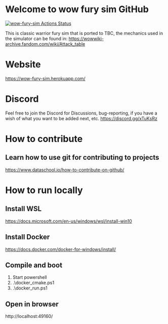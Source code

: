 # Welcome to wow fury sim GitHub
[![wow-fury-sim Actions Status](https://github.com/albinoyoda/wow_classic_simulator/workflows/Pipeline/badge.svg)](https://github.com/albinoyoda/wow_classic_simulator/actions)

This is classic warrior fury sim that is ported to TBC,
the mechanics used in the simulator can be found in:
https://wowwiki-archive.fandom.com/wiki/Attack_table

# Website
https://wow-fury-sim.herokuapp.com/

# Discord
Feel free to join the Discord for Discussions, bug-reporting, if you have a wish of what you want to be added next, etc.
https://discord.gg/xTuKsRz

# How to contribute
## Learn how to use git for contributing to projects
https://www.dataschool.io/how-to-contribute-on-github/

# How to run locally
## Install WSL
https://docs.microsoft.com/en-us/windows/wsl/install-win10

## Install Docker
https://docs.docker.com/docker-for-windows/install/

## Compile and boot
1. Start powershell
2. .\docker_cmake.ps1
3. .\docker_run.ps1

## Open in browser
http://localhost:49160/